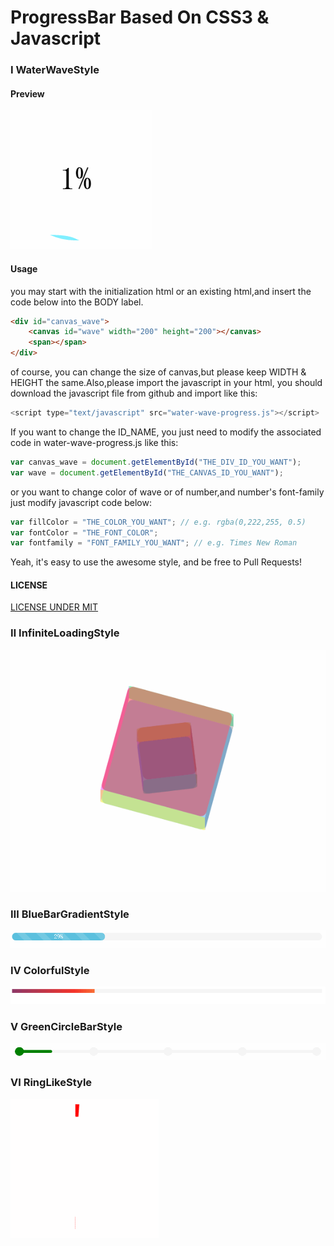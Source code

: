# ProgressBar Based On CSS3 & Javascript

### Ⅰ WaterWaveStyle

#### Preview
![water-wave-progress](./screenshot/water-wave-progress.gif)

#### Usage

you may start with the initialization html or an existing html,and insert the code below into the BODY label.

```html
<div id="canvas_wave">
	<canvas id="wave" width="200" height="200"></canvas>
	<span></span>
</div>
```

of course, you can change the size of canvas,but please keep WIDTH & HEIGHT the same.Also,please import the javascript in your html, you should download the javascript file from github and import like this:

```javascript
<script type="text/javascript" src="water-wave-progress.js"></script>
```

If you want to change the ID_NAME, you just need to modify the associated code in water-wave-progress.js like this:

```javascript
var canvas_wave = document.getElementById("THE_DIV_ID_YOU_WANT");
var wave = document.getElementById("THE_CANVAS_ID_YOU_WANT");
``` 

or you want to change color of wave or of number,and number's font-family just modify javascript code below:

```javascript
var fillColor = "THE_COLOR_YOU_WANT"; // e.g. rgba(0,222,255, 0.5)
var fontColor = "THE_FONT_COLOR";
var fontfamily = "FONT_FAMILY_YOU_WANT"; // e.g. Times New Roman
```

Yeah, it's easy to use the awesome style, and be free to Pull Requests!

#### LICENSE
[LICENSE UNDER MIT](./LICENSE)

### Ⅱ InfiniteLoadingStyle
![infinite-loading](./screenshot/infinite-loading.gif)

### Ⅲ BlueBarGradientStyle
![blue-bar-gradient](./screenshot/blue-bar-gradient.gif)

### Ⅳ ColorfulStyle
![colorful-progress](./screenshot/colorful-progress.gif)

### Ⅴ GreenCircleBarStyle
![green-circle-bar](./screenshot/green-circle-bar.gif)

### Ⅵ RingLikeStyle
![ringlike-progress](./screenshot/ringlike-progress.gif)
